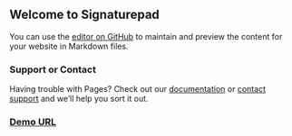 ## Welcome to Signaturepad

You can use the [editor on GitHub](http://localhost/Signaturepad-master/) to maintain and preview the content for your website in Markdown files.

### Support or Contact

Having trouble with Pages? Check out our [documentation](https://help.github.com/categories/github-pages-basics/) or [contact support](https://github.com/contact) and we’ll help you sort it out.

### [Demo URL](https://github.com/webten10/Signaturepad/)
